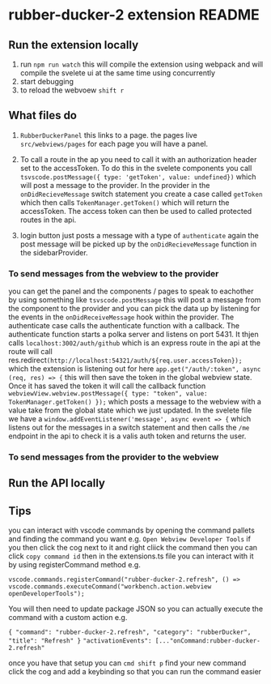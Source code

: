 # rubber-ducker-2 extension README

## Run the extension locally

1. run `npm run watch` this will compile the extension using webpack and will compile the svelete ui at the same time using concurrently
2. start debugging
3. to reload the webvoew `shift r`

## What files do

1. `RubberDuckerPanel` this links to a page. the pages live `src/webviews/pages` for each page you will have a panel.

2. To call a route in the ap you need to call it with an authorization header set to the accessToken. To do this in the svelete components you call `tsvscode.postMessage({ type: 'getToken', value: undefined})` which will post a message to the provider. In the provider in the `onDidRecieveMessage` switch statement you create a case called `getToken` which then calls `TokenManager.getToken()` which will return the accessToken. The access token can then be used to called protected routes in the api.

3. login button just posts a message with a type of `authenticate` again the post message will be picked up by the `onDidRecieveMessage` function in the sidebarProvider.

### To send messages from the webview to the provider

you can get the panel and the components / pages to speak to eachother by using something like `tsvscode.postMessage` this will post a message from the component to the provider and you can pick the data up by listening for the events in the `onDidReceiveMessage` hook within the provider. The authenticate case calls the authenticate function with a callback. The authenticate function starts a polka server and listens on port 5431. It thjen calls `localhost:3002/auth/github` which is an express route in the api at the route will call res.redirect`(http://localhost:54321/auth/${req.user.accessToken});` which the extension is listening out for here `app.get("/auth/:token", async (req, res) => {` this will then save the token in the global webview state. Once it has saved the token it will call the callback function `webviewView.webview.postMessage({ type: "token", value: TokenManager.getToken() });` which posts a message to the webview with a value take from the global state which we just updated. In the svelete file we have a `window.addEventListener('message', async event => {` which listens out for the messages in a switch statement and then calls the `/me` endpoint in the api to check it is a valis auth token and returns the user.

### To send messages from the provider to the webview

## Run the API locally

## Tips

you can interact with vscode commands by opening the command pallets and finding the command you want e.g. `Open Webview Developer Tools` if you then click the cog next to it and right cliick the command then you can click `copy command id` then in the extensions.ts file you can interact with it by using registerCommand method e.g.

`vscode.commands.registerCommand("rubber-ducker-2.refresh", () => vscode.commands.executeCommand("workbench.action.webview openDeveloperTools");`

You will then need to update package JSON so you can actually execute the command with a custom action e.g.

`{ "command": "rubber-ducker-2.refresh", "category": "rubberDucker", "title": "Refresh" }`
`"activationEvents": [..."onCommand:rubber-ducker-2.refresh"`

once you have that setup you can `cmd shift p` find your new command click the cog and add a keybinding so that you can run the command easier
